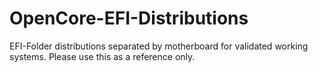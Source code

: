 # OpenCore-EFI-Distributions

EFI-Folder distributions separated by motherboard for validated working systems.  Please use this as a reference only.
